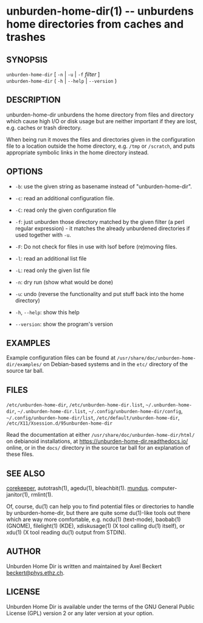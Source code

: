 unburden-home-dir(1) -- unburdens home directories from caches and trashes
==========================================================================

SYNOPSIS
--------

`unburden-home-dir` [ `-n` | `-u` | `-f` _filter_ ]  
`unburden-home-dir` ( `-h` | `--help` | `--version` )

DESCRIPTION
-----------

unburden-home-dir unburdens the home directory from files and
directory which cause high I/O or disk usage but are neither important
if they are lost, e.g. caches or trash directory.

When being run it moves the files and directories given in the
configuration file to a location outside the home directory,
e.g. `/tmp` or `/scratch`, and puts appropriate symbolic links in the
home directory instead.

OPTIONS
-------

* `-b`:
  use the given string as basename instead of "unburden-home-dir".

* `-c`:
  read an additional configuration file.

* `-C`:
  read only the given configuration file

* `-f`:
  just unburden those directory matched by the given filter (a perl
  regular expression) - it matches the already unburdened directories
  if used together with `-u`.

* `-F`:
  Do not check for files in use with lsof before (re)moving files.

* `-l`:
  read an additional list file

* `-L`:
  read only the given list file

* `-n`:
  dry run (show what would be done)

* `-u`:
  undo (reverse the functionality and put stuff back into the home
  directory)

* `-h`, `--help`:
  show this help

* `--version`:
  show the program's version

EXAMPLES
--------

Example configuration files can be found at
`/usr/share/doc/unburden-home-dir/examples/` on Debian-based systems
and in the `etc/` directory of the source tar ball.

FILES
-----

`/etc/unburden-home-dir`, `/etc/unburden-home-dir.list`,
`~/.unburden-home-dir`, `~/.unburden-home-dir.list`,
`~/.config/unburden-home-dir/config`,
`~/.config/unburden-home-dir/list`, `/etc/default/unburden-home-dir`,
`/etc/X11/Xsession.d/95unburden-home-dir`

Read the documentation at either
`/usr/share/doc/unburden-home-dir/html/` on debianoid installations,
at https://unburden-home-dir.readthedocs.io/ online, or in the `docs/`
directory in the source tar ball for an explanation of these files.

SEE ALSO
--------

[corekeeper](https://packages.debian.org/corekeeper), autotrash(1),
agedu(1), bleachbit(1). [mundus](https://sebikul.github.io/mundus/).
computer-janitor(1), rmlint(1).

Of, course, du(1) can help you to find potential files or directories
to handle by unburden-home-dir, but there are quite some du(1)-like
tools out there which are way more comfortable, e.g. ncdu(1)
(text-mode), baobab(1) (GNOME), filelight(1) (KDE), xdiskusage(1) (X
tool calling du(1) itself), or xdu(1) (X tool reading du(1) output
from STDIN).

AUTHOR
------

Unburden Home Dir is written and maintained by Axel Beckert
<beckert@phys.ethz.ch>.

LICENSE
-------

Unburden Home Dir is available under the terms of the GNU General
Public License (GPL) version 2 or any later version at your option.
